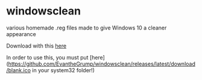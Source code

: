 # windowsclean
various homemade .reg files made to give Windows 10 a cleaner appearance

Download with this [here](https://github.com/EvantheGrump/windowsclean/releases/latest/download/wclean.exe)

In order to use this, you must put [here](https://github.com/EvantheGrump/windowsclean/releases/latest/download/blank.ico in your system32 folder!)

